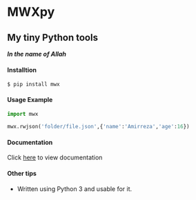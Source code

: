 # MWXpy

## My tiny Python tools

_**In the name of Allah**_

#### Installtion

```shell
$ pip install mwx
```

#### Usage Example

```python
import mwx
```

```python
mwx.rwjson('folder/file.json',{'name':'Amirreza','age':16})
```

#### Documentation

Click [here](https://github.com/mwxgaf/mwxpy/wiki/Documentation) to view documentation

#### Other tips

* Written using Python 3 and usable for it.
